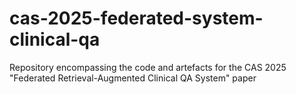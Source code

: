 # cas-2025-federated-system-clinical-qa
Repository encompassing the code and artefacts for the CAS 2025 "Federated Retrieval-Augmented Clinical QA System" paper
